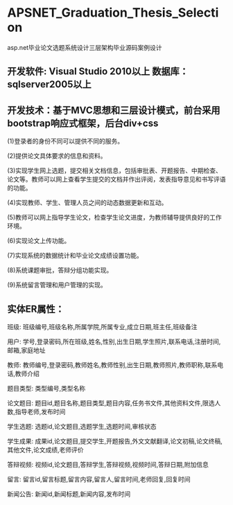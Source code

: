 # APSNET_Graduation_Thesis_Selection
asp.net毕业论文选题系统设计三层架构毕业源码案例设计
## 开发软件: Visual Studio 2010以上    数据库：sqlserver2005以上
## 开发技术：基于MVC思想和三层设计模式，前台采用bootstrap响应式框架，后台div+css
(1)登录者的身份不同可以提供不同的服务。

(2)提供论文具体要求的信息和资料。

(3)实现学生网上选题，提交相关文档信息，包括审批表、开题报告、中期检查、论文等。教师可以网上查看学生提交的文档并作出评阅，发表指导意见和书写评语的功能。

(4)实现教师、学生、管理人员之间的动态数据更新和互动。

(5)教师可以网上指导学生论文，检查学生论文进度，为教师辅导提供良好的工作环境。

(6)实现论文上传功能。

(7)实现系统的数据统计和毕业论文成绩设置功能。

(8)系统课题审批，答辩分组功能实现。

(9)系统留言管理和用户管理的实现。
## 实体ER属性：
班级: 班级编号,班级名称,所属学院,所属专业,成立日期,班主任,班级备注

用户: 学号,登录密码,所在班级,姓名,性别,出生日期,学生照片,联系电话,注册时间,邮箱,家庭地址

教师: 教师编号,登录密码,教师姓名,教师性别,出生日期,教师照片,教师职称,联系电话,教师介绍

题目类型: 类型编号,类型名称

论文题目: 题目id,题目名称,题目类型,题目内容,任务书文件,其他资料文件,限选人数,指导老师,发布时间

学生选题: 选题id,论文题目,选题学生,选题时间,审核状态

学生成果: 成果id,论文题目,提交学生,开题报告,外文文献翻译,论文初稿,论文终稿,其他文件,论文成绩,老师评价

答辩视频: 视频id,论文题目,答辩学生,答辩视频,视频时间,答辩日期,附加信息

留言: 留言id,留言标题,留言内容,留言人,留言时间,老师回复,回复时间

新闻公告: 新闻id,新闻标题,新闻内容,发布时间
